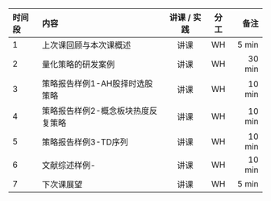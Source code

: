 
|  时间段   |  内容    | 讲课 / 实践     |  分工  |备注       |
| :---     |   :----    |   :----:    |    :----:    |       ---: |
|    1     |  上次课回顾与本次课概述 |  讲课   |    WH     |   5 min     |
|    2     |  量化策略的研发案例   |  讲课   |    WH     |   30 min     |
|    3     |  策略报告样例1-AH股择时选股策略   |  讲课   |    WH     |   10 min     |
|    4     |  策略报告样例2-概念板块热度反复策略   |  讲课   |    WH     |   10 min     |
|    5     |  策略报告样例3-TD序列    |  讲课   |    WH     |   10 min     |
|    6     |  文献综述样例-    |  讲课   |    WH     |   10 min     |
|    7     |  下次课展望  |  讲课   |    WH     |   5 min     |
